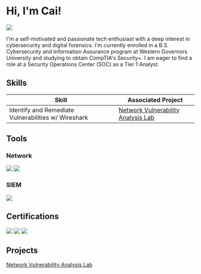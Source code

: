 # Hi, I'm Cai!
<a href="https://www.linkedin.com/public-profile/settings?trk=d_flagship3_profile_self_view_public_profile)"><img src="https://img.shields.io/badge/-LinkedIn-0072b1?&style=for-the-badge&logo=linkedin&logoColor=white"  /></a>

I'm a self-motivated and passionate tech enthusiast with a deep interest in cybersecurity and digital forensics. I'm currently enrolled in a B.S. Cybersecurity and Information Assurance program at Western Governors University and studying to obtain CompTIA's Security+. I am eager to find a role at a Security Operations Center (SOC) as a Tier 1 Analyst.


## Skills

| Skill                                         | Associated Project         |
|-----------------------------------------------|----------------------------|
| Identify and Remediate Vulnerabilities w/ Wireshark | <a href="https://github.com/CaiBytes/Identify-and-Remediate-Vulnerabilities-w-Wireshark">Network Vulnerability Analysis Lab</a> |

## Tools

### Network
<div>
    <img src="https://img.shields.io/badge/-Wireshark-1679A7?&style=for-the-badge&logo=Wireshark&logoColor=white" />
    <img src="https://img.shields.io/badge/-Nmap-000000?style=for-the-badge&logo=nmap&logoColor=white)](https://nmap.org/)" />
</div>

### SIEM
<div>
    <img src="https://img.shields.io/badge/-Splunk-000000?style=for-the-badge&logo=Splunk&logoColor=white)](https://www.splunk.com/)" />
</div>

## Certifications
<div>
<img src="https://img.shields.io/badge/-Network%2B-007ACC?&style=for-the-badge&logo=CompTIA&logoColor=white" />
<img src="https://img.shields.io/badge/-A%2B-4D4D4D?&style=for-the-badge&logo=CompTIA&logoColor=white" />
<img src="https://img.shields.io/badge/-ITIL-4D4D4D?style=for-the-badge&logo=itil&logoColor=white)](https://www.axelos.com/best-practice-solutions/itil)" />
</div>

## Projects
<a href="https://github.com/CaiBytes/Identify-and-Remediate-Vulnerabilities-w-Wireshark">Network Vulnerability Analysis Lab</a>
